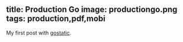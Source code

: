 title: Production Go
image: productiongo.png
tags: production,pdf,mobi
----
My first post with [gostatic](http://github.com/piranha/gostatic/).
